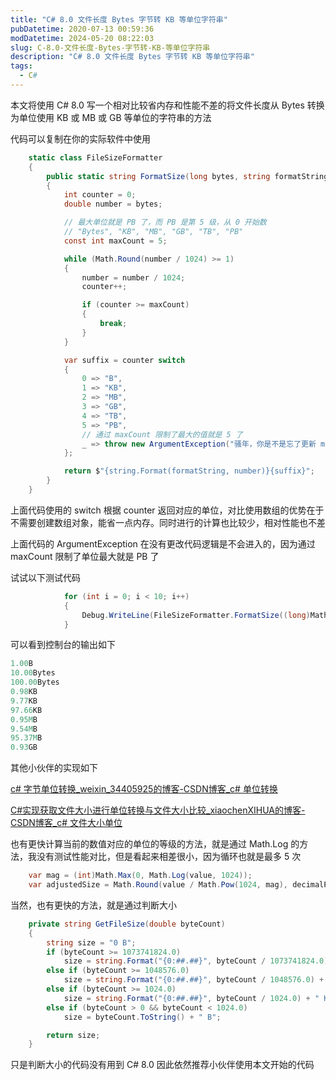 ```yaml
---
title: "C# 8.0 文件长度 Bytes 字节转 KB 等单位字符串"
pubDatetime: 2020-07-13 00:59:36
modDatetime: 2024-05-20 08:22:03
slug: C-8.0-文件长度-Bytes-字节转-KB-等单位字符串
description: "C# 8.0 文件长度 Bytes 字节转 KB 等单位字符串"
tags:
  - C#
---
```





本文将使用 C# 8.0 写一个相对比较省内存和性能不差的将文件长度从 Bytes 转换为单位使用 KB 或 MB 或 GB 等单位的字符串的方法

<!--more-->


<!-- CreateTime:2020/7/13 8:59:36 -->



代码可以复制在你的实际软件中使用

```csharp
    static class FileSizeFormatter
    {
        public static string FormatSize(long bytes, string formatString = "{0:0.00}")
        {
            int counter = 0;
            double number = bytes;

            // 最大单位就是 PB 了，而 PB 是第 5 级，从 0 开始数
            // "Bytes", "KB", "MB", "GB", "TB", "PB"
            const int maxCount = 5;

            while (Math.Round(number / 1024) >= 1)
            {
                number = number / 1024;
                counter++;

                if (counter >= maxCount)
                {
                    break;
                }
            }

            var suffix = counter switch
            {
                0 => "B",
                1 => "KB",
                2 => "MB",
                3 => "GB",
                4 => "TB",
                5 => "PB",
                // 通过 maxCount 限制了最大的值就是 5 了
                _ => throw new ArgumentException("骚年，你是不是忘了更新 maxCount 等级了")
            };

            return $"{string.Format(formatString, number)}{suffix}";
        }
    }
```

上面代码使用的 switch 根据 counter 返回对应的单位，对比使用数组的优势在于不需要创建数组对象，能省一点内存。同时进行的计算也比较少，相对性能也不差

上面代码的 ArgumentException 在没有更改代码逻辑是不会进入的，因为通过 maxCount 限制了单位最大就是 PB 了

试试以下测试代码

```csharp
            for (int i = 0; i < 10; i++)
            {
                Debug.WriteLine(FileSizeFormatter.FormatSize((long)Math.Pow(10, i)));
            }
```

可以看到控制台的输出如下

```csharp
1.00B
10.00Bytes
100.00Bytes
0.98KB
9.77KB
97.66KB
0.95MB
9.54MB
95.37MB
0.93GB
```

其他小伙伴的实现如下

[c# 字节单位转换_weixin_34405925的博客-CSDN博客_c# 单位转换](https://blog.csdn.net/weixin_34405925/article/details/92420420)

[C#实现获取文件大小进行单位转换与文件大小比较_xiaochenXIHUA的博客-CSDN博客_c# 文件大小单位](https://blog.csdn.net/xiaochenXIHUA/article/details/106720746)

也有更快计算当前的数值对应的单位的等级的方法，就是通过 Math.Log 的方法，我没有测试性能对比，但是看起来相差很小，因为循环也就是最多 5 次

```csharp
    var mag = (int)Math.Max(0, Math.Log(value, 1024));
    var adjustedSize = Math.Round(value / Math.Pow(1024, mag), decimalPlaces);
```

当然，也有更快的方法，就是通过判断大小

```csharp
    private string GetFileSize(double byteCount)
    {
        string size = "0 B";
        if (byteCount >= 1073741824.0)
            size = string.Format("{0:##.##}", byteCount / 1073741824.0) + " GB";
        else if (byteCount >= 1048576.0)
            size = string.Format("{0:##.##}", byteCount / 1048576.0) + " MB";
        else if (byteCount >= 1024.0)
            size = string.Format("{0:##.##}", byteCount / 1024.0) + " KB";
        else if (byteCount > 0 && byteCount < 1024.0)
            size = byteCount.ToString() + " B";

        return size;
    }
```

只是判断大小的代码没有用到 C# 8.0 因此依然推荐小伙伴使用本文开始的代码

